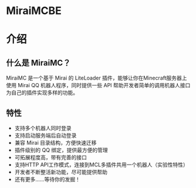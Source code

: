 # MiraiMCBE

# 介绍

## 什么是 MiraiMC？

MiraiMC 是一个基于 Mirai 的 LiteLoader 插件，能够让你在Minecraft服务器上使用 Mirai QQ 机器人程序，同时提供一些 API 帮助开发者简单的调用机器人接口为自己的插件实现多样的功能。

## 特性

- 支持多个机器人同时登录
- 支持启动服务端后自动登录
- 兼容 Mirai 目录结构，方便快速迁移
- 插件级别的 QQ 绑定，提供最方便的管理
- 可拓展程度高，带有完善的接口
- 支持HTTP API工作模式，连接到MCL多插件共用一个机器人（实验性特性）
- 开发者不断整活新功能，尽可能提供帮助
- 还有更多……等待你的发掘！

